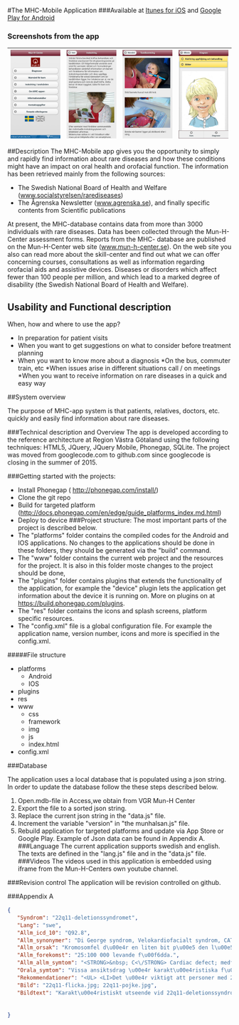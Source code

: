 
#The MHC-Mobile Application
###Available at [Itunes for iOS](https://itunes.apple.com/us/app/mhc-appen/id534148146?mt=8) and [Google Play for Android](https://play.google.com/store/apps/details?id=se.vgr.munhalsan&hl=sv)
### Screenshots from the app
![Image of MainView](https://github.com/Vastra-Gotalandsregionen/oppna-program-mun-h-center-ovanliga-diagnoser/blob/master/GitImages/main.jpeg?raw=true)   |  ![Image of acclimatization](https://github.com/Vastra-Gotalandsregionen/oppna-program-mun-h-center-ovanliga-diagnoser/blob/master/GitImages/acclimatization.jpeg?raw=true) | ![Image of diagnosisView](https://github.com/Vastra-Gotalandsregionen/oppna-program-mun-h-center-ovanliga-diagnoser/blob/master/GitImages/brushing.jpeg?raw=true)   | ![Image of Yaktocat](https://github.com/Vastra-Gotalandsregionen/oppna-program-mun-h-center-ovanliga-diagnoser/blob/master/GitImages/diagnosis.jpeg?raw=true)
----  | ---- | ---- | ----

##Description
The MHC-Mobile app gives you the opportunity to simply and rapidly find information about rare diseases and how these conditions might have an impact on oral health and orofacial function. The information has been retrieved mainly from the following sources:

* The Swedish National Board of Health and Welfare (www.socialstyrelsen/rarediseases)
* The Ågrenska Newsletter (www.agrenska.se),
and finally specific contents from Scientific publications

At present, the MHC-database contains data from more than 3000 individuals with rare diseases. Data has been collected through the Mun-H-Center assessment forms. Reports from the MHC- database are published on the Mun-H-Center web site (www.mun-h-center.se). On the web site you also can read more about the skill-center and find out what we can offer concerning courses, consultations as well as information regarding orofacial aids and assistive devices.
Diseases or disorders which affect fewer than 100 people per million, and which lead to a marked degree of disability (the Swedish National Board of Health and Welfare).

## Usability and Functional description
When, how and where to use the app?
* In preparation for patient visits
* When you want to get suggestions on what to consider before treatment planning
* When you want to know more about a diagnosis
*On the bus, commuter train, etc
*When issues arise in different situations call / on meetings
*When you want to receive information on rare diseases in a quick and easy way

##System overview

The purpose of MHC-app system is that patients, relatives, doctors, etc. quickly and easily find information about rare diseases. 


###Technical description and Overview
The app is developed according to the reference architecture at Region Västra Götaland using the following techniques: HTML5, JQuery, JQuery Mobile, Phonegap, SQLite. The project was moved from googlecode.com to github.com since googlecode is closing in the summer of 2015.

###Getting started with the projects:
* Install Phonegap ( http://phonegap.com/install/)
* Clone the git repo
* Build for targeted platform (http://docs.phonegap.com/en/edge/guide_platforms_index.md.html)
* Deploy to device
###Project structure: 
The most important parts of the project is described below.
* The "platforms" folder contains the compiled codes for the Android and IOS applications. No changes to the applications should be done in these folders, they should be generated via the "build" command. 
* The "www" folder contains the current web project and the resources for the project. It is also in this folder moste changes to the project should be done,
* The "plugins" folder contains plugins that extends the functionality of the application, for example the "device" plugin lets the application get information about the device it is running on.  More on plugins on at https://build.phonegap.com/plugins. 
* The "res" folder contains the icons and splash screens, platform specific resources.
* The "config.xml" file is a global configuration file. For example the application name, version number, icons and more is specified in the config.xml. 

#####File structure
* platforms
  * Android
  * IOS
* plugins
* res
* www
  * css
  * framework
  * img
  * js
  * index.html
* config.xml

###Database


The application uses a local database that is populated using a json string. In order to update the database follow the these steps described below.
1. Open.mdb-file in Access,we obtain from VGR Mun-H Center
2. Export the file to a sorted json string.
3. Replace the current json string in the "data.js" file.
4. Increment the variable "version" in "the munhalsan.js" file.
5. Rebuild application for targeted platforms and update via App Store or Google Play.
Example of Json data  can be found in Appendix A.
###Language
The current application supports swedish and english. The texts are defined in the "lang.js" file and in the "data.js" file. 
###Videos
The videos used in this application is embedded using iframe from the Mun-H-Centers own youtube channel. 



###Revision control
The application will be revision controlled on github.






###Appendix A
```json
{
   "Syndrom": "22q11-deletionssyndromet",
   "Lang": "swe",
   "Allm_icd_10": "Q92.8",
   "Allm_synonymer": "Di George syndrom, Velokardiofacialt syndrom, CATCH 22",
   "Allm_orsak": "Kromosomfel d\u00e4r en liten bit p\u00e5 den l\u00e5nga armen (q) av kromosom 22 saknas. Dominant \u00e4rftlighetsg\u00e5ng. I de flesta fall orsakas 22q11-deletionssyndrom av nymutation.",
   "Allm_forekomst": "25:100 000 levande f\u00f6dda.",
   "Allm_allm_symtom": "<STRONG>&nbsp; C<\/STRONG> Cardiac defect; medf\u00f6tt hj\u00e4rtfel av olika slag<BR><STRONG>&nbsp; A<\/STRONG> Abnormal facies; annorlunda ansiktsdrag<BR><STRONG>&nbsp; T<\/STRONG> Thymic hypoplasia\/aplasia; avsaknad av eller mycket liten br\u00e4ss; \u00f6kad infektionsrisk<BR><STRONG>&nbsp; C<\/STRONG> Cleft palate; gomspalt; vanligast med dold (submuk\u00f6s) spalt<BR><STRONG>&nbsp; H<\/STRONG> Hypokalcemi; kalkbrist pga d\u00e5lig funktion i eller avsaknad av bisk\u00f6ldk\u00f6rtlar<BR><STRONG>&nbsp; 22<\/STRONG> kromosommaterial saknas p\u00e5 kromosom 22<BR>\u00c4ven andra missbildningar t ex av njurar, klumpfot, h\u00f6rsel- och synproblem samt beteendeavvikelser och inl\u00e4rningsproblem kan f\u00f6rekomma. Olika kombinationer av symtom f\u00f6rekommer och sv\u00e5righetsgraden varierar mycket mellan olika personer.",
   "Orala_symtom": "Vissa ansiktsdrag \u00e4r karakt\u00e4ristiska f\u00f6r diagnosen. Talproblem i form av \u00f6ppen nasalering \u00e4r mycket vanligt. \u00c4tsv\u00e5righeter f\u00f6rekommer. Avvikelser i t\u00e4ndernas mineralisering i form av fl\u00e4ckar eller gropar i tandemaljen \u00e4r vanligt. \u00c4ven avvikelser i t\u00e4ndernas form, s\u00e5 kallad tapptand och avsaknad av tandanlag till enstaka t\u00e4nder \u00e4r vanligare \u00e4n annars. Ofta finner man f\u00f6rsenad tandutveckling. En \u00f6kad f\u00f6rekomst av geografisk tunga (lingua geografica) samt l\u00e4ttbl\u00f6dande munslemhinnor har rapporterats liksom d\u00e5lig munh\u00e4lsa med mycket karies och gingivit (tandk\u00f6ttsinflammation).",
   "Rekommendationer": "<UL> <LI>Det \u00e4r viktigt att personer med 22q11-deletionssyndromet tidigt f\u00e5r kontakt med tandv\u00e5rden f\u00f6r f\u00f6rst\u00e4rkt f\u00f6rebyggande v\u00e5rd och munh\u00e4lsoinformation. Frekventa infektioner med s\u00e4mre kosth\u00e5ll i kombination med d\u00e5ligt mineraliserad emalj \u00f6kar risken f\u00f6r karies. <\/LI> <LI>Tand- och bettutveckling ska f\u00f6ljas. Vid avvikelser ska ortodontist konsulteras p\u00e5 tidigt stadium f\u00f6r planering av eventuell bettkorrigerande behandling.<\/LI> <LI>Vid gomdefekt ansvarar ett specialistteam f\u00f6r uppf\u00f6ljning och behandling. <\/LI> <LI>L\u00e4karkontakt rekommenderas f\u00f6re tandbehandling vid medicinska tillst\u00e5nd, som t.ex. hj\u00e4rtfel. <\/LI> <LI>\u00c4t- och sv\u00e4ljsv\u00e5righeter utreds och behandlas av specialistteam p\u00e5 sjukhus (nutritionsteam eller dysfagiteam) eller habilitering.<\/LI><\/UL>",
   "Bild": "22q11-flicka.jpg; 22q11-pojke.jpg",
   "Bildtext": "Karakt\u00e4ristiskt utseende vid 22q11-deletionssyndromet: <br>Bred n\u00e4sbrygga. Rund n\u00e4stipp. Tunna l\u00e4ppar. Fylliga \u00f6gonlock. Kupade ytter\u00f6ron."


}
```

